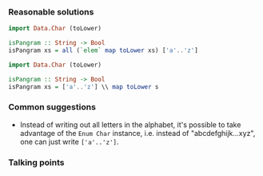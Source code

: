 ### Reasonable solutions

```haskell
import Data.Char (toLower)

isPangram :: String -> Bool
isPangram xs = all (`elem` map toLower xs) ['a'..'z']
```

```haskell
import Data.Char (toLower)

isPangram :: String -> Bool
isPangram xs = ['a'..'z'] \\ map toLower s
```

### Common suggestions
- Instead of writing out all letters in the alphabet, it's possible to take
advantage of the `Enum Char` instance, i.e. instead of "abcdefghijk...xyz", one
can just write `['a'..'z']`.

### Talking points
